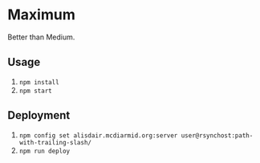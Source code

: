 # Maximum

Better than Medium.

## Usage

1. `npm install`
2. `npm start`

## Deployment

1. `npm config set alisdair.mcdiarmid.org:server user@rsynchost:path-with-trailing-slash/`
2. `npm run deploy`
